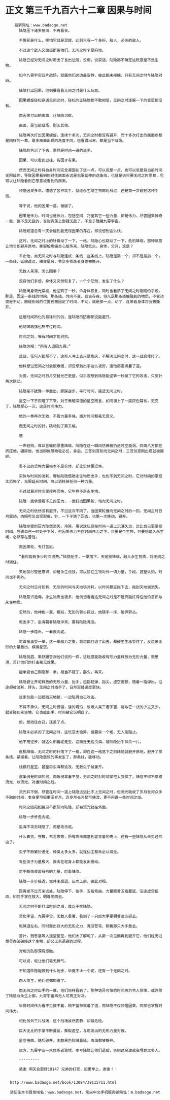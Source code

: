 # 正文 第三千九百六十二章 因果与时间
        最新网址：www.badaoge.net
          陆隐压下诸多猜测，不再看苌。
      
          不管苌是什么，哪怕它就是混寂，此刻只有一个身份，敌人，必杀的敌人。
      
          不过这个敌人交给孤断客他们，无间之时才是麻烦。
      
          陆隐已经对无间之时用出了言出法随，没用，说实话，陆隐都不确定这玩意是不是生物。
      
          如今九霄宇宙四片战场，就属他们这边最安静，彼此都未接触，只有无间之时与陆隐对峙。
      
          陆隐打出因果，他倒要看看无间之时是什么玩意。
      
          因果螺旋轻松穿透无间之时，轻松的让陆隐都不敢相信，无间之时连躲一下的意思都没有。
      
          而因果打出的画面，让陆隐沉默。
      
          画面，是当前战场，别无其他。
      
          陆隐再次打出因果螺旋，连续十多次，无间之时都没有避开，而十多次打出的画面也都是同样的一幕，最多画面出现的角度不同，但看得出来，都是当下战场。
      
          陆隐脸色沉了下去，果然是时间一道的高手。
      
          因果，可以看到过往，有因才有果。
      
          然而无间之时将自身时间完全凝固在了这一点，可以说是一点，也可以说是将当前时间无限延伸，导致因果看到的过往画面永远是无限延伸的这条线，也就是说只要无间之时愿意，它可以让陆隐看到它愿意被看到的画面。
      
          领悟因果多年，遭遇了各种高手，就连永生境生物都对战过，还是第一次碰到这种手段。
      
          等于说，他的因果一道，被破了。
      
          因果是伟力，时间也是伟力，包括空间，乃至其它一些力量，都是伟力，尽管因果神奇一些，但不是无敌的，否则青莲上御就无敌了，不至于隐藏九霄宇宙。
      
          陆隐知道总有一天会碰到能无视因果的存在，却没想到这么快。
      
          这时，无间之时上的针跳动了一下，一格，陆隐心也跳动了一下，危机降临，那种寒意让他当即避开原地，撕裂般疼痛自心脏传来，陆隐低头，身体，分开，这是？
      
          不止他，自无间之时与陆隐连成一条线，这条线上，陆隐是第一个，却不是最后一个，一条线，延绵遥远，横穿星穹，令众多修炼者身体被撕开。
      
          无数人呆滞，怎么回事？
      
          没容他们多想，身体又突然恢复了，一个个茫然，发生了什么？
      
          陆隐周身流光穿梭，他逆转了一秒，令身体恢复，同时也看清了无间之时刚刚的手段，那是，固定一条线的时间，那条线，时间不变，亘古存在，但凡是那条线触碰到的物质，不管动或是不动，触碰到线的位置也被固定了时间，不动，就是那一点，动了，连带着身体将会被撕开。
      
          这是时间所化的最锋利的剑，连陆隐的防御都没能避开。
      
          他防御再强也熬不过时间。
      
          时间之剑，唯有时间才能对抗。
      
          陆隐厉喝：“所有人退回九霄。”
      
          此战，任何人都帮不了，这些人冲上去只是炮灰，不解决无间之时，这一战真难打了。
      
          他料想过无间之时会很难缠，却没想到出手这么凌厉，连他都差点着了道。
      
          对面，无间之时日月交替光芒更盛，似乎没想到陆隐能逆转一秒破了它的攻击，只见针再次跳动。
      
          陆隐毫不犹豫一拳轰出，脚踩逆步，平行时间，接近无间之时。
      
          星空一下子灰暗了下来，对于黑暗深邃的星空而言，如同铺上了一层灰色幕布，更亮了，陆隐却心一沉，这是时间伟力。
      
          他的一拳再次无效，不管力量多强，面对时间都毫无意义。
      
          而无间之时的针，跳动到了第五格。
      
          嗒
      
          一声轻响，难以言喻的厚重降临，陆隐在这一瞬间仿佛被扔进时空漩涡，四面八方都在挤压他，碾碎他，他当即施展物极必反，身后，三苍剑意斩向无间之时，三苍剑意刚出现就被碾碎。
      
          看不见的恐怖力量根本不是实体，却比实体更恐怖。
      
          实体与时间的消耗，哪怕陆隐借助永生物质出手，也伤不到无间之时，它对时间的掌控太恐怖了，无限延长时间，可以消耗掉任何一种力量。
      
          不过就算对时间掌控再恐怖，它毕竟不是永生境。
      
          陆隐一面承受看不见的压力，一面打出因果轮，甩向无间之时。
      
          无间之时依然没有避开，不过这次不同了，当因果轮撞向无间之时的一刻，无间之时日月震动，肉眼可见出现裂痕，针，一下子跳了回去，也第一次移动，避开。
      
          陆隐承受的压力陡然消失，冷笑，虽说这玩意在时间一道上沉浸久远，远比自己更掌控时间，导致自己一时处于下风，但因果伟力不在时间伟力之下，只要是个生物，只要想踏入永生境，必然存在苦厄。
      
          而因果轮，专打苦厄。
      
          “看你能有多少时间浪费。”陆隐抬手，一掌落下，天地锁降临，融入永生物质，将无间之时锁住。
      
          天地锁尽管是意识，却是永生战技，可以锁住生物对外一切力量，手段，甚至认知，时间也不例外。
      
          无间之时日月轮转，无形的时间与天地锁对耗，以时间蔓延拖下去，拖到天地锁消失。
      
          陆隐意识浩瀚，永生物质也极多，他倒想看看这无间之时是不是真能扛得住他的意识与永生物质。
      
          忽然的，他神色一变，眼前，无形的斩击掠过，他随手一挥，破碎斩击。
      
          坭出手了，虫海朝着陆隐冲来，要将陆隐淹没。
      
          陆隐一步踏出，一拳轰向坭。
      
          坭直接承受一拳，这一拳威力之重，将坭都打退了出去，却硬生生承受住了，反过来无形的力量轰出，横推星空。
      
          陆隐挑眉，果然跟苦渊他们说的一样，这玩意能吸收有形力量释放为无形力量，戮思湛，苦计他们的打击毫无效果。
      
          能承受自己刚刚那一拳，相当不错了，那么，再来。
      
          陆隐避让开坭释放的无形力量，抬手，屈指轻弹，指尖，虚空震颤，随着一指弹出，沿途却被消耗，转头，无间之时插手了，日月交替速度更快。
      
          这家伙能一边抵挡天地锁，一边阻碍自己攻击。
      
          不得不承认，无间之时很强，强的可怕，放眼人类三者宇宙，能与它一战的少之又少，就算碰到永生境，它也能出手，时间被它玩明白了。
      
          但，想挡住自己，还差了点。
      
          陆隐未必杀的了无间之时，这玩意太诡异，但要杀一个坭，无人能阻止。
      
          他不用逆步，就这么朝着坭走去，迎面是无边虫海，被陆隐抬手抹杀一片。
      
          危机降临，无间之时的针落下了一格，却在这一格落下之前陆隐就避开原地，避开了那条线，紧接着，让陆隐震惊的事发生了，那条线，能移动。
      
          线横扫星空，甚至将虫海都波及，无数虫子被撕开。
      
          那条线是时间的线，肉眼根本看不见，无间之时对时间掌控太强悍了，陆隐不得不穿梭流光，以流光，对撞时间之线。
      
          流光并不弱，尽管在时间一道上陆隐远远比不上无间之时，但流光吸收了岁月长河众多不融的时间，本身便可极重压岁月，连岁月长河都可横渡，更不用说一条时间之线。
      
          时间之线宛如锋刃不断斩向陆隐，却被流光挡在外面。
      
          陆隐一步步走向坭。
      
          虫海不攻击陆隐了，而是攻击坭。
      
          什么青衣，守舞，石龙等等，所有攻击都落到坭背着的壳上，还有一些陆隐从未见过的虫子。
      
          虫子不断繁衍进化，种类太多太多，就连仙主都未必认得全。
      
          有些虫子力量极大，轰击在坭身上都能发出震动。
      
          坭不断吸收着有形的力量，盯着陆隐。
      
          陆隐一步步接近，坭并未后退，反而上前，彼此对视。
      
          距离坭不过万米远处，陆隐停下，抬手，五指弯曲，力量顺着五指蔓延，沿途虚空扭曲，如同手掌在放大，朝着坭而去。
      
          无间之时不断打出时间之线，难以干扰陆隐。
      
          灵化宇宙，九霄宇宙，无数人看着，看到了一只巨大手掌朝着远方抓去。
      
          坭屏退左右，同时轰出巨大的无形之力，淹没苍穹，朝着那只大手轰去。
      
          苦计，戮思湛等人遥望星空，他们太了解坭了，从第一次见面再到避开它，他们经历过想尽办法破掉这个生物，却又无奈退避的过程。
      
          对坭的防御深有感触。
      
          可以说，坭让他们毫无脾气。
      
          不知道陆隐能做到什么地步，毕竟不止一个坭，还有一个无间之时。
      
          四大虫主，他们也都知道了。
      
          而无间之时出手的一幕，他们同样看到了，那种诡异可怕的时间伟力令人惊悚，或许除了陆隐与永生上御，九霄宇宙再无人可真正对决。
      
          毕竟时间伟力看不见摸不着，稍不留神就着了道，而陆隐不仅领悟因果，同样也掌握时间伟力。
      
          相比另外三片战场，这个战场虽然安静，却最危险。
      
          巨大无比的手掌不断蔓延，撕裂虚空，与坭发出的无形力量对轰。
      
          星空扭曲，随后破开，无数黑色裂缝蔓延，虫海都被撕开。
      
          远方，九霄宇宙一众修炼者骇然，幸亏陆隐让他们退后，否则这余波就会埋葬太多人。
      
          ---------
      
          感谢 明天会更好19147 兄弟的打赏，加更奉上，谢谢！！
      
      
      http://www.badaoge.net/book/13084/38115711.html
      
      请记住本书首发域名：www.badaoge.net。笔尖中文手机版阅读网址：m.badaoge.net